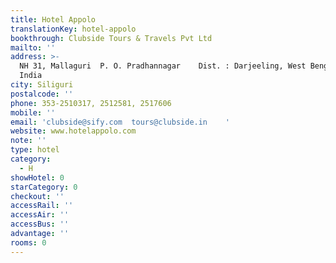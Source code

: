 ```yaml
---
title: Hotel Appolo
translationKey: hotel-appolo
bookthrough: Clubside Tours & Travels Pvt Ltd
mailto: ''
address: >-
  NH 31, Mallaguri  P. O. Pradhannagar    Dist. : Darjeeling, West Bengal,
  India   
city: Siliguri
postalcode: ''
phone: 353-2510317, 2512581, 2517606
mobile: ''
email: 'clubside@sify.com  tours@clubside.in    '
website: www.hotelappolo.com
note: ''
type: hotel
category:
  - H
showHotel: 0
starCategory: 0
checkout: ''
accessRail: ''
accessAir: ''
accessBus: ''
advantage: ''
rooms: 0
---
```


